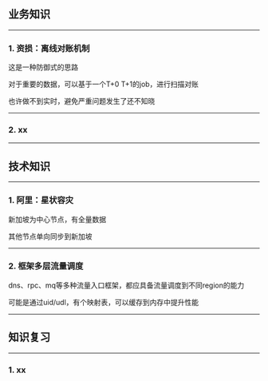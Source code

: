 ## 业务知识

---

### 1. 资损：离线对账机制

这是一种防御式的思路

对于重要的数据，可以基于一个T+0 T+1的job，进行扫描对账

也许做不到实时，避免严重问题发生了还不知晓

---

### 2. xx

---------------------------------

## 技术知识

---

### 1. 阿里：星状容灾

新加坡为中心节点，有全量数据

其他节点单向同步到新加坡

---

### 2. 框架多层流量调度

dns、rpc、mq等多种流量入口框架，都应具备流量调度到不同region的能力

可能是通过uid/udl，有个映射表，可以缓存到内存中提升性能

---------------------------------

## 知识复习

---

### 1. xx